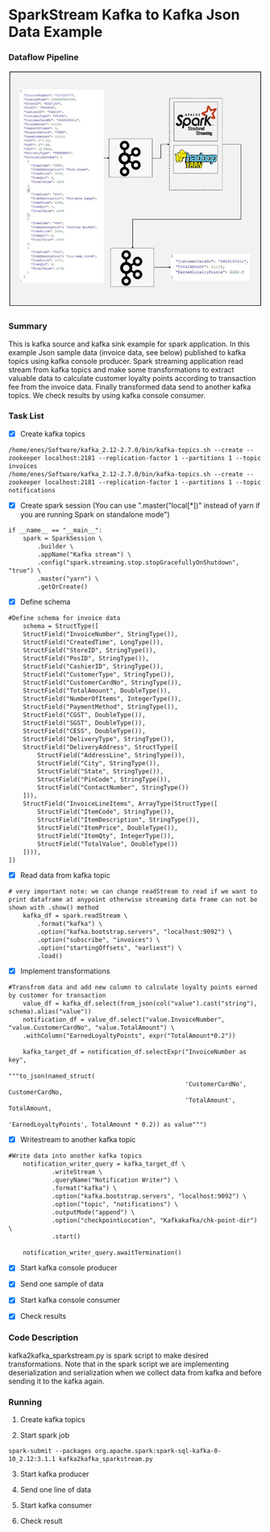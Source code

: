 # SparkStream Kafka to Kafka Json Data Example
### Dataflow Pipeline
![](pipeline.JPG)

### Summary

This is kafka source and kafka sink example for spark application. In this example Json sample data (invoice data, see below) published to kafka topics using kafka console producer. Spark streaming application read stream from kafka topics and make some transformations to extract valuable data to calculate customer loyalty points according to transaction fee from the invoice data. Finally transformed data send to another kafka topics. We check results by using kafka console consumer.

### Task List

- [x] Create kafka topics
```
/home/enes/Software/kafka_2.12-2.7.0/bin/kafka-topics.sh --create --zookeeper localhost:2181 --replication-factor 1 --partitions 1 --topic invoices
/home/enes/Software/kafka_2.12-2.7.0/bin/kafka-topics.sh --create --zookeeper localhost:2181 --replication-factor 1 --partitions 1 --topic notifications
```

- [x] Create spark session (You can use ".master("local[*])" instead of yarn if you are running Spark on standalone mode")
```
if __name__ == "__main__":
    spark = SparkSession \
        .builder \
        .appName("Kafka stream") \
        .config("spark.streaming.stop.stopGracefullyOnShutdown", "true") \
        .master("yarn") \
        .getOrCreate()
```
- [x] Define schema
```
#Define schema for invoice data
    schema = StructType([
    StructField("InvoiceNumber", StringType()),
    StructField("CreatedTime", LongType()),
    StructField("StoreID", StringType()),
    StructField("PosID", StringType()),
    StructField("CashierID", StringType()),
    StructField("CustomerType", StringType()),
    StructField("CustomerCardNo", StringType()),
    StructField("TotalAmount", DoubleType()),
    StructField("NumberOfItems", IntegerType()),
    StructField("PaymentMethod", StringType()),
    StructField("CGST", DoubleType()),
    StructField("SGST", DoubleType()),
    StructField("CESS", DoubleType()),
    StructField("DeliveryType", StringType()),
    StructField("DeliveryAddress", StructType([
        StructField("AddressLine", StringType()),
        StructField("City", StringType()),
        StructField("State", StringType()),
        StructField("PinCode", StringType()),
        StructField("ContactNumber", StringType())
    ])),
    StructField("InvoiceLineItems", ArrayType(StructType([
        StructField("ItemCode", StringType()),
        StructField("ItemDescription", StringType()),
        StructField("ItemPrice", DoubleType()),
        StructField("ItemQty", IntegerType()),
        StructField("TotalValue", DoubleType())
    ]))),
])

```
- [x] Read data from kafka topic
```
# very important note: we can change readStream to read if we want to print dataframe at anypoint otherwise streaming data frame can not be shown with .show() method
    kafka_df = spark.readStream \
        .format("kafka") \
        .option("kafka.bootstrap.servers", "localhost:9092") \
        .option("subscribe", "invoices") \
        .option("startingOffsets", "earliest") \
        .load()

```
- [x] Implement transformations
```
#Transfrom data and add new column to calculate loyalty points earned by customer for transaction
    value_df = kafka_df.select(from_json(col("value").cast("string"), schema).alias("value"))
    notification_df = value_df.select("value.InvoiceNumber", "value.CustomerCardNo", "value.TotalAmount") \
    .withColumn("EarnedLoyaltyPoints", expr("TotalAmount*0.2"))

    kafka_target_df = notification_df.selectExpr("InvoiceNumber as key",
                                                 """to_json(named_struct(
                                                 'CustomerCardNo', CustomerCardNo,
                                                 'TotalAmount', TotalAmount,
                                                 'EarnedLoyaltyPoints', TotalAmount * 0.2)) as value""")
```

- [x] Writestream to another kafka topic
```
#Write data into another kafka topics
    notification_writer_query = kafka_target_df \
            .writeStream \
            .queryName("Notification Writer") \
            .format("kafka") \
            .option("kafka.bootstrap.servers", "localhost:9092") \
            .option("topic", "notifications") \
            .outputMode("append") \
            .option("checkpointLocation", "Kafkakafka/chk-point-dir") \
            .start()

    notification_writer_query.awaitTermination()
```

- [x] Start kafka console producer

- [x] Send one sample of data

- [x] Start kafka console consumer

- [x] Check results

### Code Description

kafka2kafka_sparkstream.py is spark script to make desired transformations. Note that in the spark script we are implementing deserialization and serialization when we collect data from kafka and before sending it to the kafka again.

### Running

1. Create kafka topics

2. Start spark job
```
spark-submit --packages org.apache.spark:spark-sql-kafka-0-10_2.12:3.1.1 kafka2kafka_sparkstream.py
```
3. Start kafka producer

4. Send one line of data

5. Start kafka consumer

6. Check result
